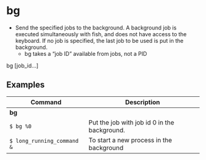 # bg

- Send the specified jobs to the background. A background job is executed simultaneously with fish, and does not have access to the keyboard. If no job is specified, the last job to be used is put in the background.
  - bg takes a “job ID” available from jobs, not a PID

bg [job_id...]

## Examples

| **Command**   | **Description**   |
| --------------|-------------------|
| **bg** |
| `$ bg %0` | Put the job with job id 0 in the background. |
| `$ long_running_command &` | To start a new process in the background |
